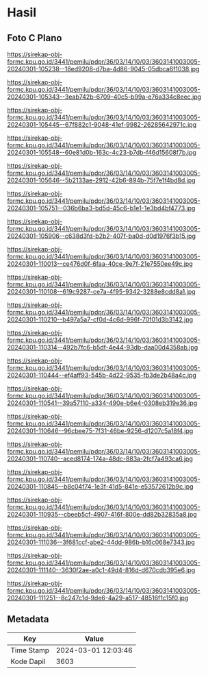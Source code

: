# Hasil

## Foto C Plano

https://sirekap-obj-formc.kpu.go.id/3441/pemilu/pdpr/36/03/14/10/03/3603141003005-20240301-105238--18ed9208-d7ba-4d86-9045-05dbca6f1038.jpg

https://sirekap-obj-formc.kpu.go.id/3441/pemilu/pdpr/36/03/14/10/03/3603141003005-20240301-105343--3eab742b-6709-40c5-b99a-e76a334c8eec.jpg

https://sirekap-obj-formc.kpu.go.id/3441/pemilu/pdpr/36/03/14/10/03/3603141003005-20240301-105445--67f882c1-9048-41ef-9982-26285642971c.jpg

https://sirekap-obj-formc.kpu.go.id/3441/pemilu/pdpr/36/03/14/10/03/3603141003005-20240301-105548--60e81d0b-163c-4c23-b7db-f46d15608f7b.jpg

https://sirekap-obj-formc.kpu.go.id/3441/pemilu/pdpr/36/03/14/10/03/3603141003005-20240301-105646--5b2133ae-2912-42b6-894b-75f7e1f4bd8d.jpg

https://sirekap-obj-formc.kpu.go.id/3441/pemilu/pdpr/36/03/14/10/03/3603141003005-20240301-105751--036b6ba3-bd5d-45c6-b1e1-1e3bd4bf4773.jpg

https://sirekap-obj-formc.kpu.go.id/3441/pemilu/pdpr/36/03/14/10/03/3603141003005-20240301-105906--c638d3fd-b2b2-407f-ba0d-d0d1976f3b15.jpg

https://sirekap-obj-formc.kpu.go.id/3441/pemilu/pdpr/36/03/14/10/03/3603141003005-20240301-110013--ce476d0f-6faa-40ce-9e7f-21e7550ee49c.jpg

https://sirekap-obj-formc.kpu.go.id/3441/pemilu/pdpr/36/03/14/10/03/3603141003005-20240301-110108--619c9287-ce7a-4f95-9342-3288e8cdd8a1.jpg

https://sirekap-obj-formc.kpu.go.id/3441/pemilu/pdpr/36/03/14/10/03/3603141003005-20240301-110210--b497a5a7-cf0d-4c6d-996f-70f01d3b3142.jpg

https://sirekap-obj-formc.kpu.go.id/3441/pemilu/pdpr/36/03/14/10/03/3603141003005-20240301-110314--492b7fc6-b5df-4e44-93db-daa00d4358ab.jpg

https://sirekap-obj-formc.kpu.go.id/3441/pemilu/pdpr/36/03/14/10/03/3603141003005-20240301-110444--ef4aff93-545b-4d22-9535-fb3de2b48a4c.jpg

https://sirekap-obj-formc.kpu.go.id/3441/pemilu/pdpr/36/03/14/10/03/3603141003005-20240301-110541--39a57110-a334-490e-b6e4-0308eb319e36.jpg

https://sirekap-obj-formc.kpu.go.id/3441/pemilu/pdpr/36/03/14/10/03/3603141003005-20240301-110646--96cbee75-7f31-46be-9256-d1207c5a18f4.jpg

https://sirekap-obj-formc.kpu.go.id/3441/pemilu/pdpr/36/03/14/10/03/3603141003005-20240301-110740--aced8174-174a-48dc-883a-2fcf7a493ca6.jpg

https://sirekap-obj-formc.kpu.go.id/3441/pemilu/pdpr/36/03/14/10/03/3603141003005-20240301-110845--b8c04f74-1e3f-41d5-841e-e53572612b9c.jpg

https://sirekap-obj-formc.kpu.go.id/3441/pemilu/pdpr/36/03/14/10/03/3603141003005-20240301-110935--cbeeb5cf-4907-416f-800e-dd82b32835a8.jpg

https://sirekap-obj-formc.kpu.go.id/3441/pemilu/pdpr/36/03/14/10/03/3603141003005-20240301-111036--3f681ccf-abe2-44dd-986b-b16c068e7343.jpg

https://sirekap-obj-formc.kpu.go.id/3441/pemilu/pdpr/36/03/14/10/03/3603141003005-20240301-111140--3630f2ae-a0c1-49d4-816d-d670cdb395e6.jpg

https://sirekap-obj-formc.kpu.go.id/3441/pemilu/pdpr/36/03/14/10/03/3603141003005-20240301-111251--8c247c1d-9de6-4a29-a517-48516f1c15f0.jpg


## Metadata

| Key        | Value               |
| ---------- | ------------------- |
| Time Stamp | 2024-03-01 12:03:46 |
| Kode Dapil | 3603                |



